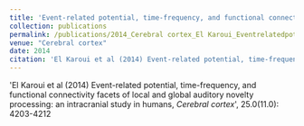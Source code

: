 ```yaml
---
title: 'Event-related potential, time-frequency, and functional connectivity facets of local and global auditory novelty processing: an intracranial study in humans'
collection: publications
permalink: /publications/2014_Cerebral cortex_El Karoui_Eventrelatedpotentialtimefrequency
venue: "Cerebral cortex"
date: 2014
citation: 'El Karoui et al (2014) Event-related potential, time-frequency, and functional connectivity facets of local and global auditory novelty processing: an intracranial study in humans, <i>Cerebral cortex</i>', 25.0(11.0): 4203-4212
---
```

'El Karoui et al (2014) Event-related potential, time-frequency, and functional connectivity facets of local and global auditory novelty processing: an intracranial study in humans, <i>Cerebral cortex</i>', 25.0(11.0): 4203-4212
